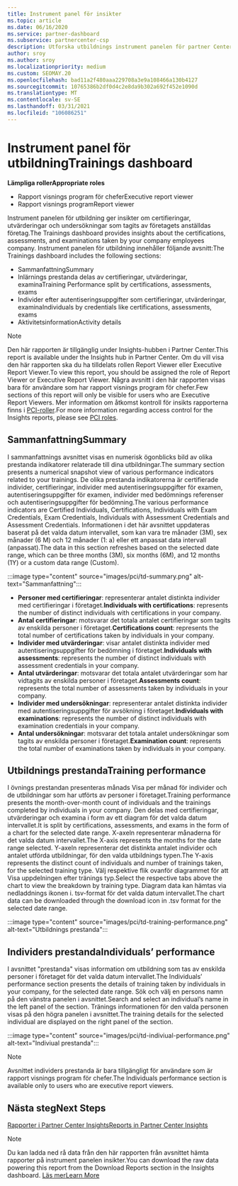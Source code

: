```yaml
---
title: Instrument panel för insikter
ms.topic: article
ms.date: 06/16/2020
ms.service: partner-dashboard
ms.subservice: partnercenter-csp
description: Utforska utbildnings instrument panelen för partner Center. Utbildning är en av de rapporter som är tillgängliga i PCI-ytan (partner Center Insights).
author: sroy
ms.author: sroy
ms.localizationpriority: medium
ms.custom: SEOMAY.20
ms.openlocfilehash: bad11a2f480aaa229708a3e9a108466a130b4127
ms.sourcegitcommit: 10765386b2df0d4c2e8da9b302a692f452e1090d
ms.translationtype: MT
ms.contentlocale: sv-SE
ms.lasthandoff: 03/31/2021
ms.locfileid: "106086251"
---
```

# <a name="trainings-dashboard"></a><span data-ttu-id="5a3f7-104">Instrument panel för utbildning</span><span class="sxs-lookup"><span data-stu-id="5a3f7-104">Trainings dashboard</span></span>

<span data-ttu-id="5a3f7-105">**Lämpliga roller**</span><span class="sxs-lookup"><span data-stu-id="5a3f7-105">**Appropriate roles**</span></span>

- <span data-ttu-id="5a3f7-106">Rapport visnings program för chefer</span><span class="sxs-lookup"><span data-stu-id="5a3f7-106">Executive report viewer</span></span>
- <span data-ttu-id="5a3f7-107">Rapport visnings program</span><span class="sxs-lookup"><span data-stu-id="5a3f7-107">Report viewer</span></span>

<span data-ttu-id="5a3f7-108">Instrument panelen för utbildning ger insikter om certifieringar, utvärderingar och undersökningar som tagits av företagets anställdas företag.</span><span class="sxs-lookup"><span data-stu-id="5a3f7-108">The Trainings dashboard provides insights about the certifications, assessments, and examinations taken by your company employees company.</span></span> <span data-ttu-id="5a3f7-109">Instrument panelen för utbildning innehåller följande avsnitt:</span><span class="sxs-lookup"><span data-stu-id="5a3f7-109">The Trainings dashboard includes the following sections:</span></span>

- <span data-ttu-id="5a3f7-110">Sammanfattning</span><span class="sxs-lookup"><span data-stu-id="5a3f7-110">Summary</span></span>
- <span data-ttu-id="5a3f7-111">Inlärnings prestanda delas av certifieringar, utvärderingar, examina</span><span class="sxs-lookup"><span data-stu-id="5a3f7-111">Training Performance split by certifications, assessments, exams</span></span>
- <span data-ttu-id="5a3f7-112">Individer efter autentiseringsuppgifter som certifieringar, utvärderingar, examina</span><span class="sxs-lookup"><span data-stu-id="5a3f7-112">Individuals by credentials like certifications, assessments, exams</span></span>
- <span data-ttu-id="5a3f7-113">Aktivitetsinformation</span><span class="sxs-lookup"><span data-stu-id="5a3f7-113">Activity details</span></span>

>[!NOTE] 
><span data-ttu-id="5a3f7-114">Den här rapporten är tillgänglig under Insights-hubben i Partner Center.</span><span class="sxs-lookup"><span data-stu-id="5a3f7-114">This report is available under the Insights hub in Partner Center.</span></span> <span data-ttu-id="5a3f7-115">Om du vill visa den här rapporten ska du ha tilldelats rollen Report Viewer eller Executive Report Viewer.</span><span class="sxs-lookup"><span data-stu-id="5a3f7-115">To view this report, you should be assigned the role of Report Viewer or Executive Report Viewer.</span></span> <span data-ttu-id="5a3f7-116">Några avsnitt i den här rapporten visas bara för användare som har rapport visnings program för chefer.</span><span class="sxs-lookup"><span data-stu-id="5a3f7-116">Few sections of this report will only be visible for users who are Executive Report Viewers.</span></span> <span data-ttu-id="5a3f7-117">Mer information om åtkomst kontroll för insikts rapporterna finns i [PCI-roller](pci-roles.md).</span><span class="sxs-lookup"><span data-stu-id="5a3f7-117">For more information regarding access control for the Insights reports, please see [PCI roles](pci-roles.md).</span></span>

## <a name="summary"></a><span data-ttu-id="5a3f7-118">Sammanfattning</span><span class="sxs-lookup"><span data-stu-id="5a3f7-118">Summary</span></span>

<span data-ttu-id="5a3f7-119">I sammanfattnings avsnittet visas en numerisk ögonblicks bild av olika prestanda indikatorer relaterade till dina utbildningar.</span><span class="sxs-lookup"><span data-stu-id="5a3f7-119">The summary section presents a numerical snapshot view of various performance indicators related to your trainings.</span></span> <span data-ttu-id="5a3f7-120">De olika prestanda indikatorerna är certifierade individer, certifieringar, individer med autentiseringsuppgifter för examen, autentiseringsuppgifter för examen, individer med bedömnings referenser och autentiseringsuppgifter för bedömning.</span><span class="sxs-lookup"><span data-stu-id="5a3f7-120">The various performance indicators are Certified Individuals, Certifications, Individuals with Exam Credentials, Exam Credentials, Individuals with Assessment Credentials and Assessment Credentials.</span></span> <span data-ttu-id="5a3f7-121">Informationen i det här avsnittet uppdateras baserat på det valda datum intervallet, som kan vara tre månader (3M), sex månader (6 M) och 12 månader (1: a) eller ett anpassat data intervall (anpassat).</span><span class="sxs-lookup"><span data-stu-id="5a3f7-121">The data in this section refreshes based on the selected date range, which can be three months (3M), six months (6M), and 12 months (1Y) or a custom data range (Custom).</span></span> 

:::image type="content" source="images/pci/td-summary.png" alt-text="Sammanfattning":::

- <span data-ttu-id="5a3f7-123">**Personer med certifieringar**: representerar antalet distinkta individer med certifieringar i företaget.</span><span class="sxs-lookup"><span data-stu-id="5a3f7-123">**Individuals with certifications**: represents the number of distinct individuals with certifications in your company.</span></span>
- <span data-ttu-id="5a3f7-124">**Antal certifieringar**: motsvarar det totala antalet certifieringar som tagits av enskilda personer i företaget.</span><span class="sxs-lookup"><span data-stu-id="5a3f7-124">**Certifications count**: represents the total number of certifications taken by individuals in your company.</span></span>
- <span data-ttu-id="5a3f7-125">**Individer med utvärderingar**: visar antalet distinkta individer med autentiseringsuppgifter för bedömning i företaget.</span><span class="sxs-lookup"><span data-stu-id="5a3f7-125">**Individuals with assessments**: represents the number of distinct individuals with assessment credentials in your company.</span></span> 
- <span data-ttu-id="5a3f7-126">**Antal utvärderingar**: motsvarar det totala antalet utvärderingar som har vidtagits av enskilda personer i företaget.</span><span class="sxs-lookup"><span data-stu-id="5a3f7-126">**Assessments count**: represents the total number of assessments taken by individuals in your company.</span></span>
- <span data-ttu-id="5a3f7-127">**Individer med undersökningar**: representerar antalet distinkta individer med autentiseringsuppgifter för avsökning i företaget.</span><span class="sxs-lookup"><span data-stu-id="5a3f7-127">**Individuals with examinations**: represents the number of distinct individuals with examination credentials in your company.</span></span> 
- <span data-ttu-id="5a3f7-128">**Antal undersökningar**: motsvarar det totala antalet undersökningar som tagits av enskilda personer i företaget.</span><span class="sxs-lookup"><span data-stu-id="5a3f7-128">**Examination count**: represents the total number of examinations taken by individuals in your company.</span></span>

## <a name="training-performance"></a><span data-ttu-id="5a3f7-129">Utbildnings prestanda</span><span class="sxs-lookup"><span data-stu-id="5a3f7-129">Training performance</span></span>

<span data-ttu-id="5a3f7-130">I övnings prestandan presenteras månads Visa per månad för individer och de utbildningar som har utförts av personer i företaget.</span><span class="sxs-lookup"><span data-stu-id="5a3f7-130">Training performance presents the month-over-month count of individuals and the trainings completed by individuals in your company.</span></span> <span data-ttu-id="5a3f7-131">Den delas med certifieringar, utvärderingar och examina i form av ett diagram för det valda datum intervallet.</span><span class="sxs-lookup"><span data-stu-id="5a3f7-131">It is split by certifications, assessments, and exams in the form of a chart for the selected date range.</span></span> <span data-ttu-id="5a3f7-132">X-axeln representerar månaderna för det valda datum intervallet.</span><span class="sxs-lookup"><span data-stu-id="5a3f7-132">The X-axis represents the months for the date range selected.</span></span> <span data-ttu-id="5a3f7-133">Y-axeln representerar det distinkta antalet individer och antalet utförda utbildningar, för den valda utbildnings typen.</span><span class="sxs-lookup"><span data-stu-id="5a3f7-133">The Y-axis represents the distinct count of individuals and number of trainings taken, for the selected training type.</span></span> <span data-ttu-id="5a3f7-134">Välj respektive flik ovanför diagrammet för att Visa uppdelningen efter tränings typ.</span><span class="sxs-lookup"><span data-stu-id="5a3f7-134">Select the respective tabs above the chart to view the breakdown by training type.</span></span> <span data-ttu-id="5a3f7-135">Diagram data kan hämtas via nedladdnings ikonen i. tsv-format för det valda datum intervallet.</span><span class="sxs-lookup"><span data-stu-id="5a3f7-135">The chart data can be downloaded through the download icon in .tsv format for the selected date range.</span></span>

:::image type="content" source="images/pci/td-training-performance.png" alt-text="Utbildnings prestanda":::

## <a name="individuals-performance"></a><span data-ttu-id="5a3f7-137">Individers prestanda</span><span class="sxs-lookup"><span data-stu-id="5a3f7-137">Individuals’ performance</span></span>

<span data-ttu-id="5a3f7-138">I avsnittet "prestanda" visas information om utbildning som tas av enskilda personer i företaget för det valda datum intervallet.</span><span class="sxs-lookup"><span data-stu-id="5a3f7-138">The Individuals’ performance section presents the details of training taken by individuals in your company, for the selected date range.</span></span> <span data-ttu-id="5a3f7-139">Sök och välj en persons namn på den vänstra panelen i avsnittet.</span><span class="sxs-lookup"><span data-stu-id="5a3f7-139">Search and select an individual’s name in the left panel of the section.</span></span> <span data-ttu-id="5a3f7-140">Tränings informationen för den valda personen visas på den högra panelen i avsnittet.</span><span class="sxs-lookup"><span data-stu-id="5a3f7-140">The training details for the selected individual are displayed on the right panel of the section.</span></span>

:::image type="content" source="images/pci/td-indiviual-performance.png" alt-text="Indiviual prestanda":::

>[!NOTE] 
> <span data-ttu-id="5a3f7-142">Avsnittet individers prestanda är bara tillgängligt för användare som är rapport visnings program för chefer.</span><span class="sxs-lookup"><span data-stu-id="5a3f7-142">The Individuals performance section is available only to users who are executive report viewers.</span></span> 

## <a name="next-steps"></a><span data-ttu-id="5a3f7-143">Nästa steg</span><span class="sxs-lookup"><span data-stu-id="5a3f7-143">Next Steps</span></span>

[<span data-ttu-id="5a3f7-144">Rapporter i Partner Center Insights</span><span class="sxs-lookup"><span data-stu-id="5a3f7-144">Reports in Partner Center Insights</span></span>](partner-center-insights.md)

>[!NOTE] 
> <span data-ttu-id="5a3f7-145">Du kan ladda ned rå data från den här rapporten från avsnittet hämta rapporter på instrument panelen insikter.</span><span class="sxs-lookup"><span data-stu-id="5a3f7-145">You can download the raw data powering this report from the Download Reports section in the Insights dashboard.</span></span> [<span data-ttu-id="5a3f7-146">Läs mer</span><span class="sxs-lookup"><span data-stu-id="5a3f7-146">Learn More</span></span>](pci-download-reports.md)